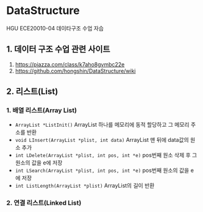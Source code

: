 DataStructure
=============
HGU ECE20010-04 데이타구조 수업 자습

## 1. 데이터 구조 수업 관련 사이트
1. https://piazza.com/class/k7aho8gvmbc22e
1. https://github.com/hongshin/DataStructure/wiki

## 2. 리스트(List)

### 1. 배열 리스트(Array List)

* `ArrayList *ListInit()` ArrayList 하나를 메모리에 동적 할당하고 그 메모리 주소를 반환
* `void LInsert(ArrayList *plist, int data)` ArrayList 맨 뒤에 data값의 원소 추가
* `int LDelete(ArrayList *plist, int pos, int *e)` pos번째 원소 삭제 후 그 원소의 값을 e에 저장
* `int LSearch(ArrayList *plist, int pos, int *e)` pos번째 원소의 값을 e에 저장
* `int ListLength(ArrayList *plist)` ArrayList의 길이 반환

### 2. 연결 리스트(Linked List)
